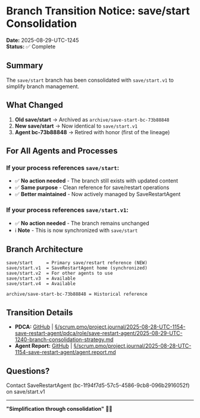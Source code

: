 # Branch Transition Notice: save/start Consolidation

**Date:** 2025-08-29-UTC-1245  
**Status:** ✅ Complete

## Summary

The `save/start` branch has been consolidated with `save/start.v1` to simplify branch management.

## What Changed

1. **Old save/start** → Archived as `archive/save-start-bc-73b88848`
2. **New save/start** → Now identical to `save/start.v1`
3. **Agent bc-73b88848** → Retired with honor (first of the lineage)

## For All Agents and Processes

### If your process references `save/start`:
- ✅ **No action needed** - The branch still exists with updated content
- ✅ **Same purpose** - Clean reference for save/restart operations
- ✅ **Better maintained** - Now actively managed by SaveRestartAgent

### If your process references `save/start.v1`:
- ✅ **No action needed** - The branch remains unchanged
- ℹ️ **Note** - This is now synchronized with `save/start`

## Branch Architecture

```
save/start     = Primary save/restart reference (NEW)
save/start.v1  = SaveRestartAgent home (synchronized)
save/start.v2  = For other agents to use
save/start.v3  = Available
save/start.v4  = Available

archive/save-start-bc-73b88848 = Historical reference
```

## Transition Details

- **PDCA:** [GitHub](https://github.com/Cerulean-Circle-GmbH/Web4Articles/blob/save/start.v1/scrum.pmo/project.journal/2025-08-28-UTC-1154-save-restart-agent/pdca/role/save-restart-agent/2025-08-29-UTC-1240-branch-consolidation-strategy.md) | [§/scrum.pmo/project.journal/2025-08-28-UTC-1154-save-restart-agent/pdca/role/save-restart-agent/2025-08-29-UTC-1240-branch-consolidation-strategy.md](../../project.journal/2025-08-28-UTC-1154-save-restart-agent/pdca/role/save-restart-agent/2025-08-29-UTC-1240-branch-consolidation-strategy.md)
- **Agent Report:** [GitHub](https://github.com/Cerulean-Circle-GmbH/Web4Articles/blob/save/start.v1/scrum.pmo/project.journal/2025-08-28-UTC-1154-save-restart-agent/agent.report.md) | [§/scrum.pmo/project.journal/2025-08-28-UTC-1154-save-restart-agent/agent.report.md](../../project.journal/2025-08-28-UTC-1154-save-restart-agent/agent.report.md)

## Questions?

Contact SaveRestartAgent (bc-1f94f7d5-57c5-4586-9cb8-096b2916052f) on save/start.v1

---

**"Simplification through consolidation"** 🌳✨